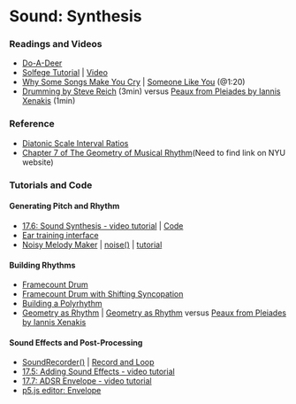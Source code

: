 # Sound: Synthesis

### Readings and Videos
* [Do-A-Deer](https://www.youtube.com/watch?v=drnBMAEA3AM)
* [Solfege Tutorial](https://www.jonbjorkmusic.com/tutorials) | [Video](https://www.youtube.com/watch?v=mEopSLv5oas)
* [Why Some Songs Make You Cry](https://www.npr.org/2012/02/13/146818461/the-ballad-of-the-tearful-why-some-songs-make-you-cry?ps=mh_frhdl2) | [Someone Like You](https://www.youtube.com/watch?v=jD9dr2ZRm9A) (@1:20)
* [Drumming by Steve Reich](https://www.youtube.com/watch?v=doJk4yPwJDk) (3min) versus [Peaux from Pleiades by Iannis Xenakis](https://youtu.be/dqtFGaHcWRk?t=1923) (1min)

### Reference
* [Diatonic Scale Interval Ratios](https://en.wikipedia.org/wiki/Interval_(music)#Size_of_intervals_used_in_different_tuning_systems)
* [Chapter 7 of The Geometry of Musical Rhythm]()(Need to find link on NYU website)

### Tutorials and Code
#### Generating Pitch and Rhythm
* [17.6: Sound Synthesis - video tutorial](https://youtu.be/Bk8rLzzSink?list=PLRqwX-V7Uu6aFcVjlDAkkGIixw70s7jpW) | [Code](https://editor.p5js.org/p5/sketches/S1xN4x1muQ)
* [Ear training interface](https://editor.p5js.org/icm4.0/sketches/ugARgFTL7)
* [Noisy Melody Maker](https://editor.p5js.org/icm4.0/sketches/mpq_6qLVe) | [noise()](https://p5js.org/reference/#/p5/noise) | [tutorial](https://www.youtube.com/watch?v=Qf4dIN99e2w)
#### Building Rhythms
* [Framecount Drum](https://editor.p5js.org/icm4.0/sketches/jfekXn-px)
* [Framecount Drum with Shifting Syncopation](https://editor.p5js.org/icm4.0/sketches/elIT5rHVV)
* [Building a Polyrhythm](https://editor.p5js.org/icm4.0/sketches/LMUYZNBNj)
* [Geometry as Rhythm](https://www.youtube.com/watch?v=MwKtgDNyGYk) | [Geometry as Rhythm](https://editor.p5js.org/icm4.0/sketches/uryD8XmJD) versus [Peaux from Pleiades by Iannis Xenakis](https://youtu.be/dqtFGaHcWRk?t=1920)
#### Sound Effects and Post-Processing
* [SoundRecorder()](http://p5js.org/reference/#/p5.SoundRecorder) | [Record and Loop](https://editor.p5js.org/icm4.0/sketches/8-VXVgaJO)
* [17.5: Adding Sound Effects - video tutorial](https://youtu.be/40Me1-yAtTc?list=PLRqwX-V7Uu6aFcVjlDAkkGIixw70s7jpW)
* [17.7: ADSR Envelope - video tutorial](https://youtu.be/wUSva_BnedA?list=PLRqwX-V7Uu6aFcVjlDAkkGIixw70s7jpW)
* [p5.js editor: Envelope](https://editor.p5js.org/p5/sketches/Hy4NekQ_X)
